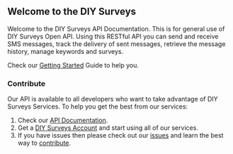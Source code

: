 ## Welcome to the DIY Surveys

Welcome to the DIY Surveys API Documentation. This is for general use of DIY Surveys Open API. Using this RESTful API you can send and receive SMS messages, track the delivery of sent messages, retrieve the message history, manage keywords and surveys.

Check our [Getting Started](https://apidocs.diysurveys.com/gettingstarted) Guide to help you.

### Contribute

Our API is available to all developers who want to take advantage of DIY Surveys Services. To help you get the best from our services:
1. Check our [API Documentation](https://apidocs.diysurveys.com).
1. Get a [DIY Surveys Account](https://diysurveys.com) and start using all of our services.
1. If you have issues then please check out our [issues](https://github.com/DIYSurveys/API/issues) and learn the best way to [contribute](https://github.com/DIYSurveys/API/issues/1).
